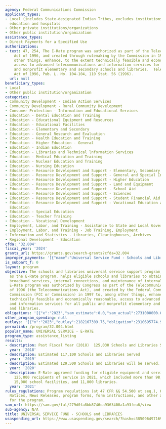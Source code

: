 ```yaml
---
agency: Federal Communications Commission
applicant_types:
- Local (includes State-designated Indian Tribes, excludes institutions of higher
  education and hospitals
- Other private institutions/organizations
- Other public institution/organization
assistance_types:
- Direct Payments for a Specified Use
authorizations:
- text: 47, 254, The E-Rate program was authorized as part of the Telecommunications
    Act of 1996, and created through rulemaking by the Commission in 1997 to, among
    other things, enhance, to the extent technically feasible and economically reasonable,
    access to advanced telecommunications and information services for all public
    and nonprofit elementary and secondary schools and libraries.  Telecommunications
    Act of 1996, Pub. L. No. 104-104, 110 Stat. 56 (1996).
  url: null
beneficiary_types:
- Local
- Other public institution/organization
categories:
- Community Development - Indian Action Services
- Community Development - Rural Community Development
- Consumer Protection - Information and Educational Services
- Education - Dental Education and Training
- Education - Educational Equipment and Resources
- Education - Educational Facilities
- Education - Elementary and Secondary
- Education - General Research and Evaluation
- Education - Health Education and Training
- Education - Higher Education - General
- Education - Indian Education
- Education - Libraries and Technical lnformation Services
- Education - Medical Education and Training
- Education - Nuclear Education and Training
- Education - Nursing Education
- Education - Resource Development and Support - Elementary, Secondary Education
- Education - Resource Development and Support - General and Special Interest Organizations
- Education - Resource Development and Support - Higher Education
- Education - Resource Development and Support - Land and Equipment
- Education - Resource Development and Support - School Aid
- Education - Resource Development and Support - Sciences
- Education - Resource Development and Support - Student Financial Aid
- Education - Resource Development and Support - Vocational Education and Handicapped
  Education
- Education - Special Education
- Education - Teacher Training
- Education - Vocational Development
- Employment, Labor, and Training - Assistance to State and Local Governments
- Employment, Labor, and Training - Job Training, Employment
- Information and Statistics - Libraries, Clearinghouses, Archives
- Regional Development - Education
cfda: '32.004'
fiscal_year: '2024'
grants_url: https://grants.gov/search-grants?cfda=32.004
improper_payments: '[{"name":"Universal Service Fund - Schools and Libraries","outlays":2456350000.0,"improper_payments":31110000.0,"insufficient_payment":0.0,"high_priority":false,"related_programs":[]}]'
is_subpart_f: 0
layout: program
objective: The schools and libraries universal service support program, commonly known
  as the E-Rate program, helps eligible schools and libraries to obtain affordable
  broadband services, internal connections, and maintenance of internal connections.  The
  E-Rate program was authorized by Congress as part of the Telecommunications Act
  of 1996 (the Telecommunications Act), and created by the Federal Communications
  Commission (FCC or Commission) in 1997 to, among other things, enhance, to the extent
  technically feasible and economically reasonable, access to advanced telecommunications
  and information services for all public and nonprofit elementary and secondary schools
  and libraries.
obligations: '[{"x":"2023","sam_estimate":0.0,"sam_actual":2731000000.0,"usa_spending_actual":2390204316.55},{"x":"2024","sam_estimate":0.0,"sam_actual":2977000000.0,"usa_spending_actual":2131510592.16},{"x":"2025","sam_estimate":0.0,"sam_actual":3215000000.0,"usa_spending_actual":44519650.05}]'
other_program_spending: null
outlays: '[{"x":"2023","outlay":2182167309.75,"obligation":2310695774.91},{"x":"2024","outlay":1643383070.09,"obligation":2427418589.74},{"x":"2025","outlay":1094283.41,"obligation":48319160.38}]'
permalink: /program/32.004.html
popular_name: UNIVERSAL SERVICE - E-RATE
program_type: assistance_listing
results:
- description: Past Fiscal Year (2018)  125,030 Schools and Libraries Served
  year: '2018'
- description: Estimated 117,100 Schools and Libraries Served
  year: '2019'
- description: Estimated 129,500 Schools and Libraries will be served.
  year: '2020'
- description: E-Rate approved funding for eligible equipment and services for over
    125,000 recipients of service in 2021, which included more than 98,000 schools,
    15,000 school facilities, and 11,000 libraries.
  year: '2021'
rules_regulations: Program regulations (at 47 CFR §§ 54.500 et seq.), Orders, Public
  Notices, News Releases, program forms, form instructions, and other announcements
  for the program.
sam_url: https://sam.gov/fal/279d0fa8bb8746ca9363400a1a93fea6/view
sub-agency: N/A
title: UNIVERSAL SERVICE FUND - SCHOOLS and LIBRARIES
usaspending_url: https://www.usaspending.gov/search/?hash=c3850964971694c2853dfdf7641d04d9
---
```

